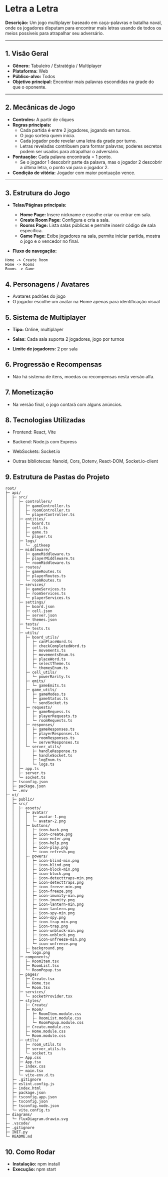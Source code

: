 # Letra a Letra

**Descrição:** Um jogo multiplayer baseado em caça-palavras e batalha naval, onde os jogadores disputam para encontrar mais letras usando de todos os meios possíveis para atrapalhar seu adversário.

---

## 1. Visão Geral
- **Gênero:** Tabuleiro / Estratégia / Multiplayer  
- **Plataforma:** Web  
- **Público-alvo:** Todos  
- **Objetivo principal:** Encontrar mais palavras escondidas na grade do que o oponente.

---

## 2. Mecânicas de Jogo
- **Controles:** A partir de cliques  
- **Regras principais:**  
  - Cada partida é entre 2 jogadores, jogando em turnos.  
  - O jogo sorteia quem inicia.  
  - Cada jogador pode revelar uma letra da grade por turno.  
  - Letras reveladas contribuem para formar palavras; poderes secretos podem ser usados para atrapalhar o adversário.  
- **Pontuação:** Cada palavra encontrada = 1 ponto.  
  - Se o jogador 1 descobrir parte da palavra, mas o jogador 2 descobrir a última letra, o ponto vai para o jogador 2.  
- **Condição de vitória:** Jogador com maior pontuação vence.

---

## 3. Estrutura do Jogo
- **Telas/Páginas principais:**  
  - **Home Page:** Insere nickname e escolhe criar ou entrar em sala.  
  - **Create Room Page:** Configura e cria a sala.  
  - **Rooms Page:** Lista salas públicas e permite inserir código de sala específica.  
  - **Game Page:** Exibe jogadores na sala, permite iniciar partida, mostra o jogo e o vencedor no final.  

- **Fluxo de navegação:**  
```text
Home -> Create Room
Home -> Rooms
Rooms -> Game
```

## 4. Personagens / Avatares
- Avatares padrões do jogo
- O jogador escolhe um avatar na Home apenas para identificação visual

## 5. Sistema de Multiplayer

- **Tipo:** Online, multiplayer

- **Salas:** Cada sala suporta 2 jogadores, jogo por turnos

- **Limite de jogadores:** 2 por sala

## 6. Progressão e Recompensas

- Não há sistema de itens, moedas ou recompensas nesta versão alfa.

## 7. Monetização

- Na versão final, o jogo contará com alguns anúncios.

## 8. Tecnologias Utilizadas

- Frontend: React, Vite

- Backend: Node.js com Express

- WebSockets: Socket.io

- Outras bibliotecas: Nanoid, Cors, Dotenv, React-DOM, Socket.io-client

## 9. Estrutura de Pastas do Projeto
```text
root/
├─ api/
│  ├─ src/
│  │  ├─ controllers/
│  │  │  ├─ gameController.ts
│  │  │  ├─ roomController.ts
│  │  │  └─ playerController.ts
│  │  ├─ entities/
│  │  │  ├─ board.ts
│  │  │  ├─ cell.ts
│  │  │  ├─ game.ts
│  │  │  └─ player.ts
│  │  ├─ logs/
│  │  │  └─ .gitkeep
│  │  ├─ middleware/
│  │  │  ├─ gameMiddleware.ts
│  │  │  ├─ playerMiddleware.ts
│  │  │  └─ roomMiddleware.ts
│  │  ├─ routes/
│  │  │  ├─ gameRoutes.ts
│  │  │  ├─ playerRoutes.ts
│  │  │  └─ roomRoutes.ts
│  │  ├─ services/
│  │  │  ├─ gameServices.ts
│  │  │  ├─ roomServices.ts
│  │  │  └─ playerServices.ts
│  │  ├─ settings/
│  │  │  ├─ board.json
│  │  │  ├─ cell.json
│  │  │  ├─ server.json
│  │  │  └─ themes.json
│  │  ├─ tests/
│  │  │  └─ tests.ts
│  │  ├─ utils/
│  │  │  ├─ board_utils/
│  │  │  │  ├─ canPlaceWord.ts
│  │  │  │  ├─ checkCompletedWord.ts
│  │  │  │  ├─ movements.ts
│  │  │  │  ├─ movementsEnum.ts
│  │  │  │  ├─ placeWord.ts
│  │  │  │  ├─ selectTheme.ts
│  │  │  │  └─ themesEnum.ts
│  │  │  ├─ cell_utils/
│  │  │  │  └─ powerRarity.ts
│  │  │  ├─ emits/
│  │  │  │  └─ gameEmits.ts
│  │  │  ├─ game_utils/
│  │  │  │  ├─ gameModes.ts
│  │  │  │  ├─ gameStatus.ts
│  │  │  │  └─ sendSocket.ts
│  │  │  ├─ requests/
│  │  │  │  ├─ gameRequess.ts
│  │  │  │  ├─ playerRequests.ts
│  │  │  │  └─ roomRequests.ts
│  │  │  ├─ responses/
│  │  │  │  ├─ gameResponses.ts
│  │  │  │  ├─ playerResponses.ts
│  │  │  │  ├─ roomResponses.ts
│  │  │  │  └─ serverResponses.ts
│  │  │  └─ server_utils/
│  │  │     ├─ handleResponse.ts
│  │  │     ├─ handleSocket.ts
│  │  │     ├─ logEnum.ts
│  │  │     └─ logs.ts
│  │  ├─ app.ts
│  │  ├─ server.ts
│  │  └─ socket.ts
│  ├─ tsconfig.json
│  ├─ package.json
│  └─ .env
├─ ui/
│  ├─ public/
│  ├─ src/
│  │  ├─ assets/
│  │  │  ├─ avatar/
│  │  │  │  ├─ avatar-1.png
│  │  │  │  └─ avatar-2.png
│  │  │  ├─ buttons/
│  │  │  │  ├─ icon-back.png
│  │  │  │  ├─ icon-create.png
│  │  │  │  ├─ icon-enter.png
│  │  │  │  ├─ icon-help.png
│  │  │  │  ├─ icon-play.png
│  │  │  │  └─ icon-refresh.png
│  │  │  ├─ powers/
│  │  │  │  ├─ icon-blind-min.png
│  │  │  │  ├─ icon-blind.png
│  │  │  │  ├─ icon-block-min.png
│  │  │  │  ├─ icon-block.png
│  │  │  │  ├─ icon-detecttraps-min.png
│  │  │  │  ├─ icon-detecttraps.png
│  │  │  │  ├─ icon-freeze-min.png
│  │  │  │  ├─ icon-freeze.png
│  │  │  │  ├─ icon-imunity-min.png
│  │  │  │  ├─ icon-imunity.png
│  │  │  │  ├─ icon-lantern-min.png
│  │  │  │  ├─ icon-lantern.png
│  │  │  │  ├─ icon-spy-min.png
│  │  │  │  ├─ icon-spy.png
│  │  │  │  ├─ icon-trap-min.png
│  │  │  │  ├─ icon-trap.png
│  │  │  │  ├─ icon-unblock-min.png
│  │  │  │  ├─ icon-unblock.png
│  │  │  │  ├─ icon-unfreeze-min.png
│  │  │  │  └─ icon-unfreeze.png
│  │  │  ├─ background.png
│  │  │  └─ logo.png
│  │  ├─ components/
│  │  │  ├─ RoomItem.tsx
│  │  │  ├─ RoomList.tsx
│  │  │  └─ RoomPopup.tsx
│  │  ├─ pages/
│  │  │  ├─ Create.tsx
│  │  │  ├─ Home.tsx
│  │  │  └─ Room.tsx
│  │  ├─ services/
│  │  │  └─ socketProvider.tsx
│  │  ├─ styles/
│  │  │  ├─ Create/
│  │  │  ├─ Room/
│  │  │  │  ├─ RoomItem.module.css
│  │  │  │  ├─ RoomList.module.css
│  │  │  │  └─ RoomPopup.module.css
│  │  │  ├─ Create.module.css
│  │  │  ├─ Home.module.css
│  │  │  └─ Room.module.css
│  │  ├─ utils/
│  │  │  ├─ room_utils.ts
│  │  │  ├─ server_utils.ts
│  │  │  └─ socket.ts
│  │  ├─ App.css
│  │  ├─ App.tsx
│  │  ├─ index.css
│  │  ├─ main.tsx
│  │  └─ vite-env.d.ts
│  ├─ .gitignore
│  ├─ eslint.config.js
│  ├─ index.html
│  ├─ package.json
│  ├─ tsconfig.app.json
│  ├─ tsconfig.json
│  ├─ tsconfig.node.json
│  └─ vite.config.ts
├─ diagrams/
│  └─ fluxDiagram.drawio.svg
├─ .vscode/
├─ .gitignore
├─ INIT.py
└─ README.md
```

## 10. Como Rodar

- **Instalação:** npm install
- **Execução:** npm start